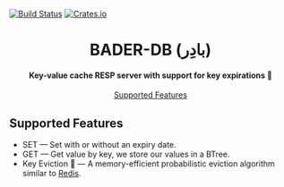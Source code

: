 [![Build Status](https://img.shields.io/github/actions/workflow/status/mahsayedsalem/bader-db/quickstart.yml?branch=main)](https://github.com/mahsayedsalem/bader-db/actions)
[![Crates.io](https://img.shields.io/crates/v/bader-db.svg)](https://crates.io/crates/bader-io)

<h1 align="center">
  BADER-DB (بادِر)
</h1>

<h4 align="center">Key-value cache RESP server with support for key expirations 🏪</h4>

<p align="center">
  <a href="#supported-features">Supported Features</a>
</p>

## Supported Features

* SET — Set with or without an expiry date.
* GET — Get value by key, we store our values in a BTree.
* Key Eviction 🏪 — A memory-efficient probabilistic eviction algorithm similar to [Redis](https://redis.io/commands/expire).
  
